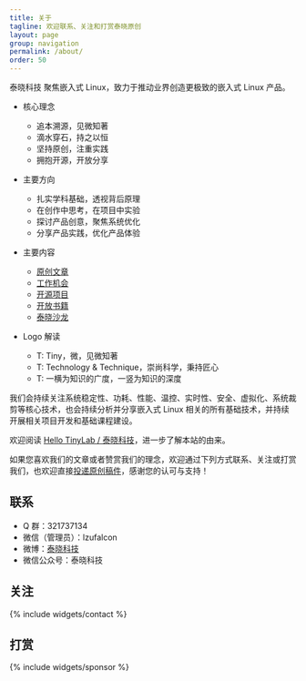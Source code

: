 ```yaml
---
title: 关于
tagline: 欢迎联系、关注和打赏泰晓原创
layout: page
group: navigation
permalink: /about/
order: 50
---
```


泰晓科技 聚焦嵌入式 Linux，致力于推动业界创造更极致的嵌入式 Linux 产品。

* 核心理念
  * 追本溯源，见微知著
  * 滴水穿石，持之以恒
  * 坚持原创，注重实践
  * 拥抱开源，开放分享

* 主要方向
  * 扎实学科基础，透视背后原理
  * 在创作中思考，在项目中实验
  * 探讨产品创意，聚焦系统优化
  * 分享产品实践，优化产品体验

* 主要内容
  * [原创文章](/categories.html)
  * [工作机会](/jobs)
  * [开源项目](/projects)
  * [开放书籍](/books)
  * [泰晓沙龙](/tinysalon)

* Logo 解读
  * T: Tiny，微，见微知著
  * T: Technology & Technique，崇尚科学，秉持匠心
  * T: 一横为知识的广度，一竖为知识的深度

我们会持续关注系统稳定性、功耗、性能、温控、实时性、安全、虚拟化、系统裁剪等核心技术，也会持续分析并分享嵌入式 Linux 相关的所有基础技术，并持续开展相关项目开发和基础课程建设。

欢迎阅读 [Hello TinyLab / 泰晓科技](/hello-tinylab)，进一步了解本站的由来。

如果您喜欢我们的文章或者赞赏我们的理念，欢迎通过下列方式联系、关注或打赏我们，也欢迎直接[投递原创稿件](/post)，感谢您的认可与支持！

## 联系

* Q 群：321737134
* 微信（管理员）：lzufalcon
* 微博：[泰晓科技](http://weibo.com/tinylaborg)
* 微信公众号：泰晓科技

## 关注

{% include widgets/contact %}

## 打赏

{% include widgets/sponsor %}
